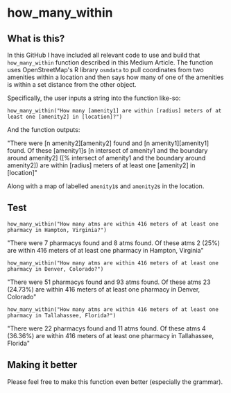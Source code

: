 # how_many_within

## What is this?
In this GitHub I have included all relevant code to use and build that `how_many_within` function described in this Medium Article. The function uses OpenStreetMap's R library `osmdata` to pull coordinates from two amenities within a location and then says how many of one of the amenities is within a set distance from the other object.

Specifically, the user inputs a string into the function like-so:

`how_many_within("How many [amenity1] are within [radius] meters of at least one [amenity2] in [location]?")`

And the function outputs:

"There were [n amenity2][amenity2] found and [n amenity1][amenity1] found. Of these [amenity1]s [n intersect of amenity1 and the boundary around amenity2] ([% intersect of amenity1 and the boundary around amenity2]) are within [radius] meters of at least one [amenity2] in [location]"

Along with a map of labelled `amenity1`s and `amenity2`s in the location. 

## Test
`how_many_within("How many atms are within 416 meters of at least one pharmacy in Hampton, Virginia?")`

"There were 7 pharmacys found and 8 atms found. Of these atms 2 (25%) are within 416 meters of at least one pharmacy in Hampton, Virginia"

`how_many_within("How many atms are within 416 meters of at least one pharmacy in Denver, Colorado?")`

"There were 51 pharmacys found and 93 atms found. Of these atms 23 (24.73%) are within 416 meters of at least one pharmacy in Denver, Colorado"

`how_many_within("How many atms are within 416 meters of at least one pharmacy in Tallahassee, Florida?")`

"There were 22 pharmacys found and 11 atms found. Of these atms 4 (36.36%) are within 416 meters of at least one pharmacy in Tallahassee, Florida"


## Making it better
Please feel free to make this function even better (especially the grammar).
